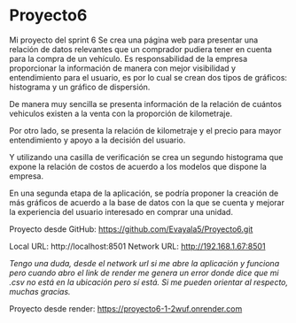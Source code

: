# Proyecto6
Mi proyecto del sprint 6
Se crea una página web para presentar una relación de datos relevantes que un comprador pudiera tener en cuenta para la compra de un vehículo. 
Es responsabilidad de la empresa proporcionar la información de manera con mejor visibilidad y entendimiento para el usuario, es por lo cual se crean dos tipos de gráficos: histograma y un gráfico de dispersión. 

De manera muy sencilla se presenta información de la relación de cuántos vehiculos existen a la venta con la proporción de kilometraje. 

Por otro lado, se presenta la relación de kilometraje y el precio para mayor entendimiento y apoyo a la decisión del usuario.

Y utilizando una casilla de verificación se crea un segundo histograma que expone la relación de costos de acuerdo a los modelos que dispone la empresa. 

En una segunda etapa de la aplicación, se podría proponer la creación de más gráficos de acuerdo a la base de datos con la que se cuenta y mejorar la experiencia del usuario interesado en comprar una unidad. 




Proyecto desde GitHub: https://github.com/Evayala5/Proyecto6.git

 Local URL: http://localhost:8501
Network URL: http://192.168.1.67:8501

_Tengo una duda, desde el network url si me abre la aplicación y funciona pero cuando abro el link de render me genera un error donde dice que mi .csv no está en la ubicación pero sí está. Si me pueden orientar al respecto, muchas gracias._

Proyecto desde render: https://proyecto6-1-2wuf.onrender.com